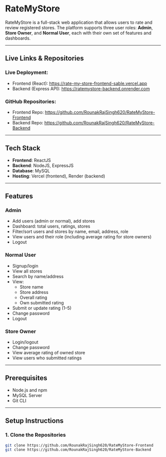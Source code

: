 # RateMyStore

RateMyStore is a full-stack web application that allows users to rate and review registered stores. The platform supports three user roles: **Admin**, **Store Owner**, and **Normal User**, each with their own set of features and dashboards.

---

## Live Links & Repositories

### Live Deployment:
- Frontend (React): https://rate-my-store-frontend-sable.vercel.app
- Backend (Express API): https://ratemystore-backend.onrender.com

### GitHub Repositories:
- Frontend Repo: https://github.com/RounakRajSingh620/RateMyStore-Frontend
- Backend Repo: https://github.com/RounakRajSingh620/RateMyStore-Backend

---

## Tech Stack

- **Frontend**: ReactJS
- **Backend**: NodeJS, ExpressJS
- **Database**: MySQL
- **Hosting**: Vercel (frontend), Render (backend)

---

## Features

### Admin
- Add users (admin or normal), add stores
- Dashboard: total users, ratings, stores
- Filter/sort users and stores by name, email, address, role
- View users and their role (including average rating for store owners)
- Logout

### Normal User
- Signup/login
- View all stores
- Search by name/address
- View:
  - Store name
  - Store address
  - Overall rating
  - Own submitted rating
- Submit or update rating (1–5)
- Change password
- Logout

### Store Owner
- Login/logout
- Change password
- View average rating of owned store
- View users who submitted ratings

---

## Prerequisites

- Node.js and npm
- MySQL Server
- Git CLI

---

## Setup Instructions

### 1. Clone the Repositories

```bash
git clone https://github.com/RounakRajSingh620/RateMyStore-Frontend
git clone https://github.com/RounakRajSingh620/RateMyStore-Backend
